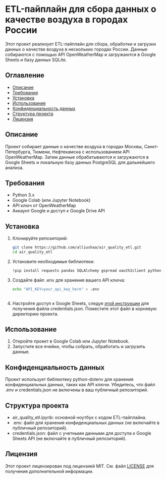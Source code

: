 # ETL-пайплайн для сбора данных о качестве воздуха в городах России
Этот проект реализует ETL-пайплайн для сбора, обработки и загрузки данных о качестве воздуха в нескольких городах России. Данные собираются с помощью API OpenWeatherMap и загружаются в Google Sheets и базу данных SQLite.

## Оглавление
- [Описание](#описание)
- [Требования](#требования)
- [Установка](#установка)
- [Использование](#использование)
- [Конфиденциальность данных](#конфиденциальность-данных)
- [Структура проекта](#структура-проекта)
- [Лицензия](#лицензия)

## Описание
Проект собирает данные о качестве воздуха в городах Москвы, Санкт-Петербурга, Тюмени, Нефтекамска с использованием API OpenWeatherMap. Затем данные обрабатываются и загружаются в Google Sheets и локальную базу данных PostgreSQL для дальнейшего анализа.

## Требования
- Python 3.x
- Google Colab (или Jupyter Notebook)
- API ключ от OpenWeatherMap
- Аккаунт Google и доступ к Google Drive API

## Установка
1. Клонируйте репозиторий:

    ```bash
    git clone https://github.com/alliushaa/air_quality_etl.git
    cd air_quality_etl
    
2. Установите необходимые библиотеки:

    ```bash
    !pip install requests pandas SQLAlchemy gspread oauth2client python-dotenv
    
3. Создайте файл .env для хранения вашего API ключа:

   ```bash
   echo "API_KEY=your_api_key_here" > .env
    
5. Настройте доступ к Google Sheets, следуя [этой инструкции](https://gspread.readthedocs.io/en/latest/oauth2.html) для получения файла credentials.json. Поместите этот файл в корневую директорию проекта.

## Использование

1. Откройте проект в Google Colab или Jupyter Notebook.
2. Запустите все ячейки, чтобы собрать, обработать и загрузить данные.

## Конфиденциальность данных

Проект использует библиотеку python-dotenv для хранения конфиденциальных данных, таких как API ключи. Убедитесь, что файл .env и credentials.json не включены в ваш публичный репозиторий.

## Структура проекта

- air_quality_etl.ipynb: основной ноутбук с кодом ETL-пайплайна.
- .env: файл для хранения конфиденциальных данных (не включайте в публичный репозиторий).
- credentials.json: файл с учетными данными для доступа к Google Sheets API (не включайте в публичный репозиторий).

## Лицензия

Этот проект лицензирован под лицензией MIT. См. файл [LICENSE](LICENSE) для получения дополнительной информации.

